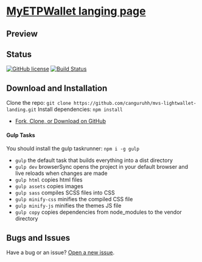 # [MyETPWallet langing page](https://www.myetpwallet.com/)

## Preview

## Status

[![GitHub license](https://img.shields.io/badge/license-MIT-blue.svg)](https://raw.githubusercontent.com/canguruhh/mvs-lightwallet-landing/master/LICENSE)
[![Build Status](https://travis-ci.org/canguruhh/mvs-lightwallet-landing.svg?branch=master)](https://travis-ci.org/canguruhh/mvs-lightwallet-landing)

## Download and Installation

Clone the repo: `git clone https://github.com/canguruhh/mvs-lightwallet-landing.git`
Install dependencies: `npm install`

* [Fork, Clone, or Download on GitHub](https://github.com/canguruhh/mvs-lightwallet-landing)

#### Gulp Tasks

You should install the gulp taskrunner: `npm i -g gulp`

- `gulp` the default task that builds everything into a dist directory
- `gulp dev` browserSync opens the project in your default browser and live reloads when changes are made
- `gulp html` copies html files
- `gulp assets` copies images
- `gulp sass` compiles SCSS files into CSS
- `gulp minify-css` minifies the compiled CSS file
- `gulp minify-js` minifies the themes JS file
- `gulp copy` copies dependencies from node_modules to the vendor directory

## Bugs and Issues

Have a bug or an issue? [Open a new issue](https://github.com/canguruhh/mvs-lightwallet-landing/issues).
